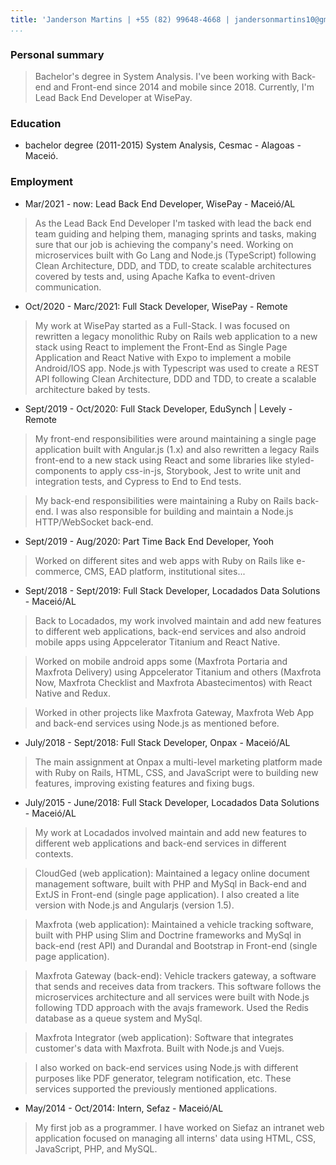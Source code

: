 ```yaml
---
title: 'Janderson Martins | +55 (82) 99648-4668 | jandersonmartins10@gmail.com'
...
```


### Personal summary

> Bachelor's degree in System Analysis. I've been working with Back-end and Front-end since 2014 and mobile since 2018. Currently, I'm Lead Back End Developer at WisePay. 

### Education 

- bachelor degree (2011-2015) System Analysis, Cesmac - Alagoas - Maceió.

### Employment 

- Mar/2021 - now: Lead Back End Developer, WisePay - Maceió/AL

> As the Lead Back End Developer I'm tasked with lead the back end team guiding and helping them, managing sprints and tasks, making sure that our job is achieving the company's need. Working on microservices built with Go Lang and Node.js (TypeScript) following Clean Architecture, DDD, and TDD, to create scalable architectures covered by tests and, using Apache Kafka to event-driven communication.

- Oct/2020 - Marc/2021: Full Stack Developer, WisePay - Remote

> My work at WisePay started as a Full-Stack. I was focused on rewritten a legacy monolithic Ruby on Rails web application to a new stack using React to implement the Front-End as Single Page Application and React Native with Expo to implement a mobile Android/IOS app. Node.js with Typescript was used to create a REST API following Clean Architecture, DDD and TDD, to create a scalable architecture baked by tests.

- Sept/2019 - Oct/2020: Full Stack Developer, EduSynch | Levely - Remote

> My front-end responsibilities were around maintaining a single page application built with Angular.js (1.x) and also rewritten a legacy Rails front-end to a new stack using React and some libraries like styled-components to apply css-in-js, Storybook, Jest to write unit and integration tests, and Cypress to End to End tests.

> My back-end responsibilities were maintaining a Ruby on Rails back-end. I was also responsible for building and maintain a Node.js HTTP/WebSocket back-end.

- Sept/2019 - Aug/2020: Part Time Back End Developer, Yooh

> Worked on different sites and web apps with Ruby on Rails like e-commerce, CMS, EAD platform, institutional sites...

- Sept/2018 - Sept/2019: Full Stack Developer, Locadados Data Solutions - Maceió/AL

> Back to Locadados, my work involved maintain and add new features to different web applications, back-end services and also android mobile apps using Appcelerator Titanium and React Native.

> Worked on mobile android apps some (Maxfrota Portaria and Maxfrota Delivery) using Appcelerator Titanium and others (Maxfrota Now, Maxfrota Checklist and Maxfrota Abastecimentos) with React Native and Redux.

> Worked in other projects like Maxfrota Gateway, Maxfrota Web App and back-end services using Node.js as mentioned before.

- July/2018 - Sept/2018: Full Stack Developer, Onpax - Maceió/AL

> The main assignment at Onpax a multi-level marketing platform made with Ruby on Rails, HTML, CSS, and JavaScript were to building new features, improving existing features and fixing bugs.

- July/2015 - June/2018: Full Stack Developer, Locadados Data Solutions - Maceió/AL

> My work at Locadados involved maintain and add new features to different web applications and back-end services in different contexts.

> CloudGed (web application): Maintained a legacy online document management software, built with PHP and MySql in Back-end and ExtJS in Front-end (single page application). I also created a lite version with Node.js and Angularjs (version 1.5).

> Maxfrota (web application): Maintained a vehicle tracking software, built with PHP using Slim and Doctrine frameworks and MySql in back-end (rest API) and Durandal and Bootstrap in Front-end (single page application).

> Maxfrota Gateway (back-end): Vehicle trackers gateway, a software that sends and receives data from trackers. This software follows the microservices architecture and all services were built with Node.js following TDD approach with the avajs framework. Used the Redis database as a queue system and MySql.

> Maxfrota Integrator (web application): Software that integrates customer's data with Maxfrota. Built with Node.js and Vuejs.

> I also worked on back-end services using Node.js with different purposes like PDF generator, telegram notification, etc. These services supported the previously mentioned applications.

- May/2014 - Oct/2014: Intern, Sefaz - Maceió/AL

> My first job as a programmer. I have worked on Siefaz an intranet web application focused on managing all interns' data using HTML, CSS, JavaScript, PHP, and MySQL.
